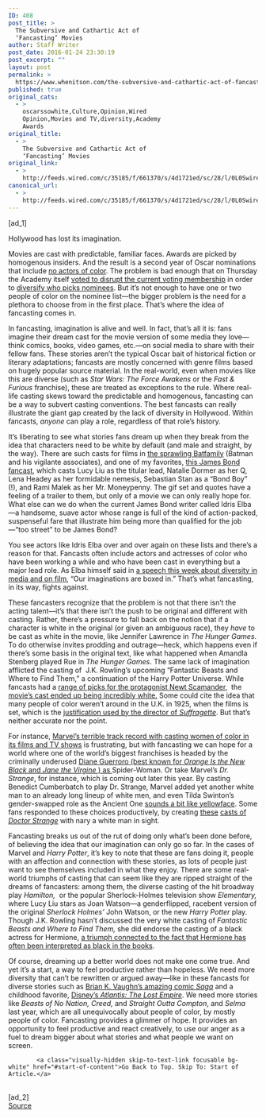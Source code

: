 ```yaml
---
ID: 408
post_title: >
  The Subversive and Cathartic Act of
  ‘Fancasting’ Movies
author: Staff Writer
post_date: 2016-01-24 23:30:19
post_excerpt: ""
layout: post
permalink: >
  https://www.whenitson.com/the-subversive-and-cathartic-act-of-fancasting-movies/
published: true
original_cats:
  - >
    oscarssowhite,Culture,Opinion,Wired
    Opinion,Movies and TV,diversity,Academy
    Awards
original_title:
  - >
    The Subversive and Cathartic Act of
    ‘Fancasting’ Movies
original_link:
  - >
    http://feeds.wired.com/c/35185/f/661370/s/4d1721ed/sc/28/l/0L0Swired0N0C20A160C0A10Coscarssowhite0Ethe0Esubversive0Eand0Ecathartic0Eact0Eof0Efancasting0Emovies0C/story01.htm
canonical_url:
  - >
    http://feeds.wired.com/c/35185/f/661370/s/4d1721ed/sc/28/l/0L0Swired0N0C20A160C0A10Coscarssowhite0Ethe0Esubversive0Eand0Ecathartic0Eact0Eof0Efancasting0Emovies0C/story01.htm
---
```

 [ad_1]
<br><div id=""><p>Hollywood has lost its imagination.</p>
<p>Movies are cast with predictable, familiar faces. Awards are picked by homogenous insiders. And the result is a second year of Oscar nominations that include <a href="http://www.wired.com/2016/01/pretty-much-only-white-people-got-oscar-nominations-again/" target="_blank">no actors of color</a>. The problem is bad enough that on Thursday the Academy itself <a href="http://www.oscars.org/news/academy-takes-historic-action-increase-diversity?utm_content=buffer4148a&amp;utm_medium=social&amp;utm_source=twitter.com&amp;utm_campaign=buffer"><span class="s1">voted to disrupt the current voting membership</span></a> in order to <a href="http://www.wired.com/2016/01/academy-responds-to-all-white-oscar-nominations/" target="_blank">diversify who picks nominees</a>. But it’s not enough to have one or two people of color on the nominee list—the bigger problem is the need for a plethora to choose from in the first place. That’s where the idea of fancasting comes in.</p>
<p>In fancasting, imagination is alive and well. In fact, that’s all it is: fans imagine their dream cast for the movie version of some media they love—think comics, books, video games, etc.—on social media to share with their fellow fans. These stories aren’t the typical Oscar bait of historical fiction or literary adaptations; fancasts are mostly concerned with genre films based on hugely popular source material. In the real-world, even when movies like this are diverse (such as <em>Star Wars: The Force Awakens</em> or the <em>Fast &amp; Furious </em>franchise), these are treated as exceptions to the rule. Where real-life casting skews toward the predictable and homogenous, fancasting can be a way to subvert casting conventions. The best fancasts can really illustrate the giant gap created by the lack of diversity in Hollywood. Within fancasts, <i>anyone</i> can play a role, regardless of that role’s history.</p>
<p>It’s liberating to see what stories fans dream up when they break from the idea that characters need to be white by default (and male and straight, by the way). There are such casts for films in <a href="http://ubiestcaelum.tumblr.com/post/48942016529/race-bent-fancasting-the-batfamily-bruce-wayne"><span class="s1">the sprawling Batfamily</span></a> (Batman and his vigilante associates), and one of my favorites, <a href="http://kehinki.tumblr.com/post/97325453146/branaivanovic-harry-potter-re-imagined"><span class="s1">this James Bond fancast</span></a>, which casts Lucy Liu as the titular lead, Natalie Dormer as her Q, Lena Headey as her formidable nemesis, Sebastian Stan as a “Bond Boy” (!), and Rami Malek as her Mr. Moneypenny. The gif set and quotes have a feeling of a trailer to them, but only of a movie we can only really hope for. What else can we do when the current James Bond writer called Idris Elba—a handsome, suave actor whose range is full of the kind of action-packed, suspenseful fare that illustrate him being more than qualified for the job—“too street” to be James Bond?</p>
<p>You see actors like Idris Elba over and over again on these lists and there’s a reason for that. Fancasts often include actors and actresses of color who have been working a while and who have been cast in everything but a major lead role. As Elba himself said in <a href="https://www.youtube.co"><span class="s1">a speech this week about diversity in media and on film</span></a>, “Our imaginations are boxed in.” That’s what fancasting, in its way, fights against.</p>
<p>These fancasters recognize that the problem is not that there isn’t the acting talent—it’s that there isn’t the push to be original and different with casting.  Rather, there’s a pressure to fall back on the notion that if a character is white in the original (or given an ambiguous race), they <i>have</i> to be cast as white in the movie, like Jennifer Lawrence in <em>The Hunger Games</em>. To do otherwise invites prodding and outrage—heck, which happens even if there’s some basis in the original text, like what happened when Amandla Stenberg played Rue in <em>The Hunger Games</em>. The same lack of imagination afflicted the casting of  J.K. Rowling’s upcoming “Fantastic Beasts and Where to Find Them,” a continuation of the Harry Potter Universe. While fancasts had a <span class="s1"><a href="http://buzzfeedgeeky.tumblr.com/post/6161">range of picks for the protagonist Newt Scamander</a>,  the <span class="s1"><a href="http://www.imdb.com/title/tt3183660/fullcredits/">movie’s cast ended up being incredibly white.</a> </span></span>Some could cite the idea that many people of color weren’t around in the U.K. in 1925, when the films is set, which is the <a href="http://www.thestranger.com/film/feature/2015/11/04/23117815/why-our-reviewer-refuses-to-write-a-review-o"><span class="s1">justification used by the director of <i>Suffragette</i></span></a>. But that’s neither accurate nor the point.</p>
<p>For instance, <a href="http://thesaladbowl.kinja.com/women-of-color-and-marvels-race-problem-1745614038"><span class="s1">Marvel’s terrible track record with casting women of color in its films and TV shows</span></a> is frustrating, but with fancasting we can hope for a world where one of the world’s biggest franchises is headed by the criminally underused <span class="s1"><a href="http://sulagnamisra.com/post/130591869782/pegasuslove-diane-guerrero-as-jessica-drew">Diane Guerroro (best known for <em>Orange Is the New Black</em> and <em> Jane the Virgine </em>) as </a>Spider-Woman</span>. Or take Marvel’s <em>Dr. Strange</em>, for instance, which is coming out later this year. By casting Benedict Cumberbatch to play Dr. Strange, Marvel added yet another white man to an already long lineup of white men, and even Tilda Swinton’s gender-swapped role as the Ancient One <a href="http://reappropriate.co/2015/05/hollywoods-strange-erasure-of-asian-characters-astrangewhitewashing/"><span class="s1">sounds a bit like yellowface</span></a>. Some fans responded to these choices productively, by creating <a href="http://sulagnamisra.com/post/136848750887/magnetic-rose-i-couldnt-be-more-disappoin"><span class="s1">these</span></a> <a href="http://sulagnamisra.com/post/137759952802/thehappysorceress-sorry-lilbit-but-ever-since"><span class="s1">casts of <em>Doctor Strange</em></span></a> with nary a white man in sight.</p>
<p>Fancasting breaks us out of the rut of doing only what’s been done before, of believing the idea that our imagination can only go so far. In the cases of Marvel and <i>Harry Potter</i>, it’s key to note that these are fans doing it, people with an affection and connection with these stories, as lots of people just want to see themselves included in what they enjoy. There are some real-world triumphs of casting that can seem like they are ripped straight of the dreams of fancasters: among them, the diverse casting of the hit broadway play <i>Hamilton, </i> or the popular Sherlock-Holmes television show <i>Elementary, </i>where Lucy Liu stars<i> </i>as Joan Watson—a genderflipped, racebent version of the original <i>Sherlock Holmes’</i> John Watson, or the new <i>Harry Potter</i> play. Though J.K. Rowling hasn’t discussed the very white casting of <i>Fantastic Beasts and Where to Find Them, </i>she did endorse the casting of a black actress for Hermione, <a href="http://www.buzzfeed.com/alannaben"><span class="s1">a triumph connected to the fact that Hermione has often been interpreted as black in the books</span></a>.</p>
<p>Of course, dreaming up a better world does not make one come true. And yet it’s a start, a way to feel productive rather than hopeless. We need more diversity that can’t be rewritten or argued away—like in these fancasts for diverse stories such as <a href="http://sulagnamisra.com/post/137758494412/the-blind-assassin-saga-fan"><span class="s1">Brian K. Vaughn’s amazing comic <i>Saga</i></span></a> and a childhood favorite, <a href="http://sulagnamisra.com/post/133146294667/strikeblr-officialfrenchtoast"><span class="s1">Disney’s <em>Atlantis: The Lost Empire</em></span></a>. We need more stories like<em> Beasts of No Nation, Creed, </em>and <em>Straight Outta Compton</em>, and <em>Selma </em>last year, which are all unequivocally about people of color, by mostly people of color. Fancasting provides a glimmer of hope. It provides an opportunity to feel productive and react creatively, to use our anger as a fuel to dream bigger about what stories and what people we want on screen.</p>

			<a class="visually-hidden skip-to-text-link focusable bg-white" href="#start-of-content">Go Back to Top. Skip To: Start of Article.</a>

			
</div>
<br>[ad_2]
<br><a href="http://feeds.wired.com/c/35185/f/661370/s/4d1721ed/sc/28/l/0L0Swired0N0C20A160C0A10Coscarssowhite0Ethe0Esubversive0Eand0Ecathartic0Eact0Eof0Efancasting0Emovies0C/story01.htm">Source </a>